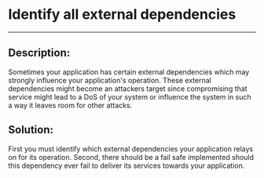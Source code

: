 # Identify all external dependencies
-------

## Description:

Sometimes your application has certain external dependencies which may strongly
influence your application's operation. These external dependencies
might become an attackers target since compromising that service might lead to
a DoS of your system or influence the system in such a way it leaves room for other
attacks.

## Solution:

First you must identify which external dependencies your application relays on
for its operation. Second, there should be a fail safe implemented should this dependency ever
fail to deliver its services towards your application.
